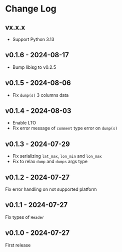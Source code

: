 # Change Log

## vx.x.x

- Support Python 3.13

## v0.1.6 - 2024-08-17

- Bump libisg to v0.2.5

## v0.1.5 - 2024-08-06

- Fix `dump(s)` 3 columns data

## v0.1.4 - 2024-08-03

- Enable LTO
- Fix error message of `comment` type error on `dump(s)`

## v0.1.3 - 2024-07-29

- Fix serializing `lat_max`, `lon_min` and `lon_max`
- Fix to relax `dump` and `dumps` args type

## v0.1.2 - 2024-07-27

Fix error handling on not supported platform

## v0.1.1 - 2024-07-27

Fix types of `Header`

## v0.1.0 - 2024-07-27

First release

